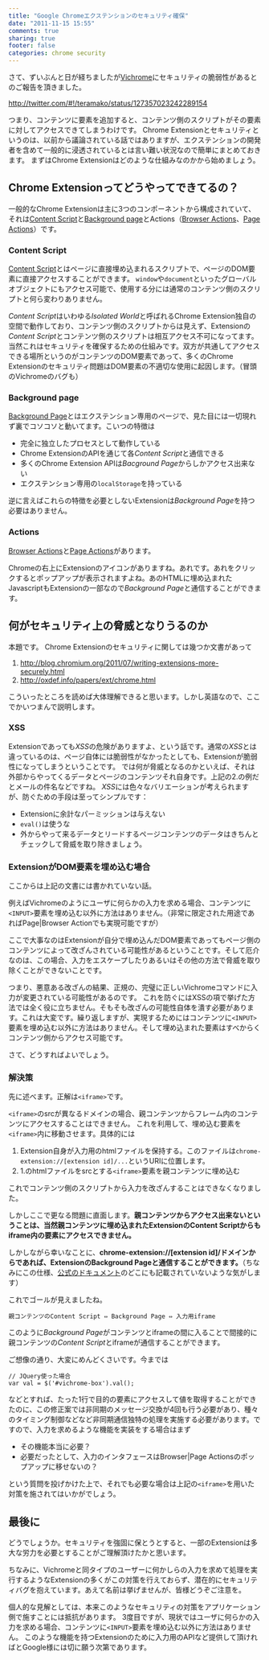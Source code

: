 ```yaml
---
title: "Google Chromeエクステンションのセキュリティ確保"
date: "2011-11-15 15:55"
comments: true
sharing: true
footer: false
categories: chrome security
---
```


[1]: https://chrome.google.com/webstore/detail/gghkfhpblkcmlkmpcpgaajbbiikbhpdi
[2]: http://code.google.com/chrome/extensions/content_scripts.html
[3]: http://code.google.com/chrome/extensions/background_pages.html
[4]: http://code.google.com/chrome/extensions/browserAction.html
[5]: http://code.google.com/chrome/extensions/pageAction.html
[6]: http://code.google.com/chrome/extensions/docs.html

さて、ずいぶんと日が経ちましたが[Vichrome][1]にセキュリティの脆弱性があるとのご報告を頂きました。

<http://twitter.com/#!/teramako/status/127357023242289154>

つまり、コンテンツに要素を追加すると、コンテンツ側のスクリプトがその要素に対してアクセスできてしまうわけです。
Chrome Extensionとセキュリティというのは、以前から議論されている話ではありますが、エクステンションの開発者を含めて一般的に浸透されているとは言い難い状況なので簡単にまとめておきます。
まずはChrome Extensionはどのような仕組みなのかから始めましょう。

## Chrome Extensionってどうやってできてるの？

一般的なChrome Extensionは主に3つのコンポーネントから構成されていて、それは[Content Script][2]と[Background page][3]とActions（[Browser Actions][4]、[Page Actions][5]）です。

### Content Script

[Content Script][2]とはページに直接埋め込まれるスクリプトで、ページのDOM要素に直接アクセスすることができます。
`window`や`document`といったグローバルオブジェクトにもアクセス可能で、使用する分には通常のコンテンツ側のスクリプトと何ら変わりありません。

*Content Script*はいわゆる*Isolated World*と呼ばれるChrome Extension独自の空間で動作しており、コンテンツ側のスクリプトからは見えず、Extensionの*Content Script*とコンテンツ側のスクリプトは相互アクセス不可になってます。当然これはセキュリティを確保するための仕組みです。双方が共通してアクセスできる場所というのがコンテンツのDOM要素であって、多くのChrome Extensionのセキュリティ問題はDOM要素の不適切な使用に起因します。（冒頭のVichromeのバグも）

### Background page

[Background Page][3]とはエクステンション専用のページで、見た目には一切現れず裏でコソコソと動いてます。こいつの特徴は

* 完全に独立したプロセスとして動作している
* Chrome ExtensionのAPIを通じて各*Content Script*と通信できる
* 多くのChrome Extension APIは*Bacground Page*からしかアクセス出来ない
* エクステンション専用の`localStorage`を持っている

逆に言えばこれらの特徴を必要としないExtensionは*Background Page*を持つ必要はありません。

### Actions

[Browser Actions][4]と[Page Actions][5]があります。

Chromeの右上にExtensionのアイコンがありますね。あれです。あれをクリックするとポップアップが表示されますよね。あのHTMLに埋め込まれたJavascriptもExtensionの一部なので*Background Page*と通信することができます。

## 何がセキュリティ上の脅威となりうるのか

本題です。
Chrome Extensionのセキュリティに関しては幾つか文書があって

1. <http://blog.chromium.org/2011/07/writing-extensions-more-securely.html>
2. <http://oxdef.info/papers/ext/chrome.html>

こういったところを読めば大体理解できると思います。しかし英語なので、ここでかいつまんで説明します。

### XSS

Extensionであっても*XSS*の危険がありますよ、という話です。通常の*XSS*とは違っているのは、ページ自体には脆弱性がなかったとしても、Extensionが脆弱性になってしまうということです。
では何が脅威となるのかといえば、それは外部からやってくるデータとページのコンテンツそれ自身です。上記の2.の例だとメールの件名などですね。
*XSS*には色々なバリエーションが考えられますが、防ぐための手段は至ってシンプルです：

* Extensionに余計なパーミッションは与えない
* `eval()`は使うな
* 外からやって来るデータとリードするページコンテンツのデータはきちんとチェックして脅威を取り除きましょう。

### ExtensionがDOM要素を埋め込む場合

ここからは上記の文書には書かれていない話。

例えばVichromeのようにユーザに何らかの入力を求める場合、コンテンツに`<INPUT>`要素を埋め込む以外に方法はありません。（非常に限定された用途であればPage|Browser Actionでも実現可能ですが）

ここで大事なのはExtensionが自分で埋め込んだDOM要素であってもページ側のコンテンツによって改ざんされている可能性があるということです。そして厄介なのは、この場合、入力をエスケープしたりあるいはその他の方法で脅威を取り除くことができないことです。

つまり、悪意ある改ざんの結果、正規の、完璧に正しいVichromeコマンドに入力が変更されている可能性があるのです。
これを防ぐにはXSSの項で挙げた方法では全く役に立ちません。そもそも改ざんの可能性自体を潰す必要があります。これは大変です。繰り返しますが、実現するためにはコンテンツに`<INPUT>`要素を埋め込む以外に方法はありません。そして埋め込まれた要素はすべからくコンテンツ側からアクセス可能です。

さて、どうすればよいでしょう。

### 解決策

先に述べます。正解は`<iframe>`です。

`<iframe>`のsrcが異なるドメインの場合、親コンテンツからフレーム内のコンテンツにアクセスすることはできません。
これを利用して、埋め込む要素を`<iframe>`内に移動させます。具体的には

1. Extension自身が入力用のhtmlファイルを保持する。このファイルは`chrome-extension://[extension id]/...`というURIに位置します。
2. 1.のhtmlファイルをsrcとする`<iframe>`要素を親コンテンツに埋め込む

これでコンテンツ側のスクリプトから入力を改ざんすることはできなくなりました。

しかしここで更なる問題に直面します。**親コンテンツからアクセス出来ないということは、当然親コンテンツに埋め込まれたExtensionのContent Scriptからもiframe内の要素にアクセスできません。**

しかしながら幸いなことに、**chrome-extension://[extension id]/ドメインからであれば、ExtensionのBackground Pageと通信することができます。**（ちなみにこの仕様、[公式のドキュメント][6]のどこにも記載されていないような気がします）

これでゴールが見えましたね。

    親コンテンツのContent Script ⇔ Background Page ⇔ 入力用iframe

このように*Background Page*がコンテンツとiframeの間に入ることで間接的に親コンテンツの*Content Script*とiframeが通信することができます。

ご想像の通り、大変にめんどくさいです。今までは

    // JQuery使った場合
    var val = $('#vichrome-box').val();

などとすれば、たった1行で目的の要素にアクセスして値を取得することができたのに、この修正案では非同期のメッセージ交換が4回も行う必要があり、種々のタイミング制御などなど非同期通信独特の処理を実施する必要があります。ですので、入力を求めるような機能を実装をする場合はまず

* その機能本当に必要？
* 必要だったとして、入力のインタフェースはBrowser|Page Actionsのポップアップに移せないの？

という質問を投げかけた上で、それでも必要な場合は上記の`<iframe>`を用いた対策を施されてはいかがでしょう。

## 最後に

どうでしょうか。セキュリティを強固に保とうとすると、一部のExtensionは多大な労力を必要とすることがご理解頂けたかと思います。

ちなみに、Vichromeと同タイプのユーザーに何かしらの入力を求めて処理を実行するようなExtensionの多くがこの対策を行えておらず、潜在的にセキュリティバグを抱えています。あえて名前は挙げませんが、皆様どうぞご注意を。

個人的な見解としては、本来このようなセキュリティの対策をアプリケーション側で施すことには抵抗があります。
3度目ですが、現状ではユーザに何らかの入力を求める場合、コンテンツに`<INPUT>`要素を埋め込む以外に方法はありません。
このような機能を持つExtensionのために入力用のAPIなど提供して頂ければとGoogle様には切に願う次第であります。
